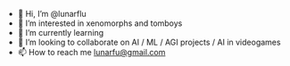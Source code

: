 - 👋 Hi, I’m @lunarflu
- 👀 I’m interested in xenomorphs and tomboys
- 🌱 I’m currently learning
- 💞️ I’m looking to collaborate on AI / ML / AGI projects / AI in videogames
- 📫 How to reach me lunarfu@gmail.com

<!---
lunarflu/lunarflu is a ✨ special ✨ repository because its `README.md` (this file) appears on your GitHub profile.
You can click the Preview link to take a look at your changes.
--->
